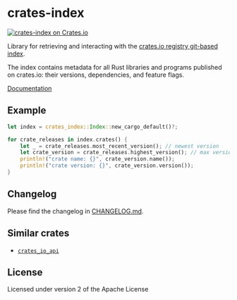 # crates-index

[![crates-index on Crates.io](https://img.shields.io/crates/v/crates-index.svg)](https://crates.io/crates/crates-index)

Library for retrieving and interacting with the [crates.io registry git-based index](https://github.com/rust-lang/crates.io-index).

The index contains metadata for all Rust libraries and programs published on crates.io: their versions, dependencies, and feature flags.

[Documentation](https://docs.rs/crates-index/)

## Example

```rust
let index = crates_index::Index::new_cargo_default()?;

for crate_releases in index.crates() {
    let _ = crate_releases.most_recent_version(); // newest version
    let crate_version = crate_releases.highest_version(); // max version by semver
    println!("crate name: {}", crate_version.name());
    println!("crate version: {}", crate_version.version());
}
```

## Changelog

Please find the changelog in [CHANGELOG.md](https://github.com/frewsxcv/rust-crates-index/blob/master/CHANGELOG.md).

## Similar crates

- [`crates_io_api`](https://github.com/theduke/crates_io_api)

## License

Licensed under version 2 of the Apache License

